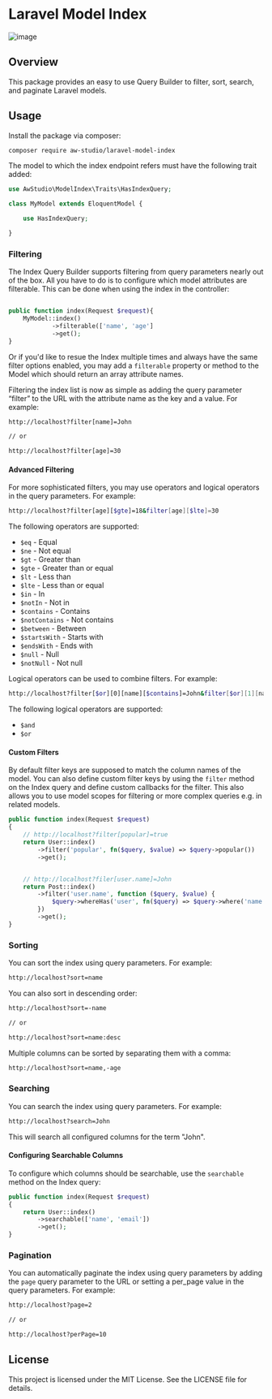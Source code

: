 # Laravel Model Index
![image](https://github.com/user-attachments/assets/7b2c2587-6378-4a4e-a142-a692cfde7de9)

## Overview

This package provides an easy to use Query Builder to filter, sort, search, and paginate Laravel models.

## Usage

Install the package via composer:

```sh
composer require aw-studio/laravel-model-index
```

The model to which the index endpoint refers must have the following trait added:

```php
use AwStudio\ModelIndex\Traits\HasIndexQuery;

class MyModel extends EloquentModel {

    use HasIndexQuery;

}
```

### Filtering

The Index Query Builder supports filtering from query parameters nearly out of the box. All you have to do is to configure which model attributes are filterable.
This can be done when using the index in the controller:

```php

public function index(Request $request){
    MyModel::index()
            ->filterable(['name', 'age']
            ->get();
}
```

Or if you'd like to resue the Index multiple times and always have the same filter options enabled, you may add a `filterable` property or method to the Model which should return an array attribute names.


Filtering the index list is now as simple as adding the query parameter “filter” to the URL with the attribute name as the key and a value. For example:

```sh
http://localhost?filter[name]=John

// or

http://localhost?filter[age]=30
```

#### Advanced Filtering

For more sophisticated filters, you may use operators and logical operators in the query parameters. For example:

```sh
http://localhost?filter[age][$gte]=18&filter[age][$lte]=30
```

The following operators are supported:

- `$eq` - Equal
- `$ne` - Not equal
- `$gt` - Greater than
- `$gte` - Greater than or equal
- `$lt` - Less than
- `$lte` - Less than or equal
- `$in` - In
- `$notIn` - Not in
- `$contains` - Contains
- `$notContains` - Not contains
- `$between` - Between
- `$startsWith` - Starts with
- `$endsWith` - Ends with
- `$null` - Null
- `$notNull` - Not null

Logical operators can be used to combine filters. For example:

```sh
http://localhost?filter[$or][0][name][$contains]=John&filter[$or][1][name][$contains]=Doe
```

The following logical operators are supported:

- `$and`
- `$or`

#### Custom Filters

By default filter keys are supposed to match the column names of the model.
You can also define custom filter keys by using the `filter` method on the Index query and define custom callbacks for the filter.
This also allows you to use model scopes for filtering or more complex queries e.g. in related models.

```php
public function index(Request $request)
{
    // http://localhost?filter[popular]=true
    return User::index()
        ->filter('popular', fn($query, $value) => $query->popular())
        ->get();


    // http://localhost?filer[user.name]=John
    return Post::index()
        ->filter('user.name', function ($query, $value) {
            $query->whereHas('user', fn($query) => $query->where('name', $value));
        })
        ->get();
}
```

### Sorting

You can sort the index using query parameters. For example:

```sh
http://localhost?sort=name
```

You can also sort in descending order:

```sh
http://localhost?sort=-name

// or

http://localhost?sort=name:desc
```

Multiple columns can be sorted by separating them with a comma:

```sh
http://localhost?sort=name,-age
```

### Searching

You can search the index using query parameters. For example:

```sh
http://localhost?search=John
```

This will search all configured columns for the term "John".

#### Configuring Searchable Columns

To configure which columns should be searchable, use the `searchable` method on the
Index query:

```php
public function index(Request $request)
{
    return User::index()
        ->searchable(['name', 'email'])
        ->get();
}
```

### Pagination

You can automatically paginate the index using query parameters by adding the `page` query parameter to the URL or setting a per_page value in the query parameters. For example:

```sh
http://localhost?page=2

// or

http://localhost?perPage=10
```

## License

This project is licensed under the MIT License. See the LICENSE file for details.
